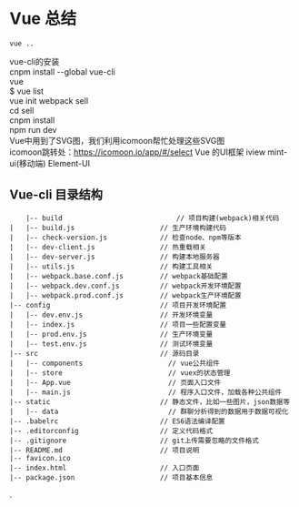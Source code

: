 # Vue 总结
	vue ..
vue-cli的安装<br/>
		cnpm install --global vue-cli<br/>
		vue <br/>
		$ vue list<br/>
		vue init webpack sell<br/>
		 cd sell<br/>
		 cnpm install<br/>
		 npm run dev<br/>
Vue中用到了SVG图，我们利用icomoon帮忙处理这些SVG图<br/>
icomoon跳转处：https://icomoon.io/app/#/select
Vue 的UI框架
	iview
	mint-ui(移动端)
	Element-UI
## Vue-cli 目录结构
		|-- build                            // 项目构建(webpack)相关代码
	|   |-- build.js                     // 生产环境构建代码
	|   |-- check-version.js             // 检查node、npm等版本
	|   |-- dev-client.js                // 热重载相关
	|   |-- dev-server.js                // 构建本地服务器
	|   |-- utils.js                     // 构建工具相关
	|   |-- webpack.base.conf.js         // webpack基础配置
	|   |-- webpack.dev.conf.js          // webpack开发环境配置
	|   |-- webpack.prod.conf.js         // webpack生产环境配置
	|-- config                           // 项目开发环境配置
	|   |-- dev.env.js                   // 开发环境变量
	|   |-- index.js                     // 项目一些配置变量
	|   |-- prod.env.js                  // 生产环境变量
	|   |-- test.env.js                  // 测试环境变量
	|-- src                              // 源码目录
	|   |-- components                     // vue公共组件
	|   |-- store                          // vuex的状态管理
	|   |-- App.vue                        // 页面入口文件
	|   |-- main.js                        // 程序入口文件，加载各种公共组件
	|-- static                           // 静态文件，比如一些图片，json数据等
	|   |-- data                           // 群聊分析得到的数据用于数据可视化
	|-- .babelrc                         // ES6语法编译配置
	|-- .editorconfig                    // 定义代码格式
	|-- .gitignore                       // git上传需要忽略的文件格式
	|-- README.md                        // 项目说明
	|-- favicon.ico 
	|-- index.html                       // 入口页面
	|-- package.json                     // 项目基本信息
.
